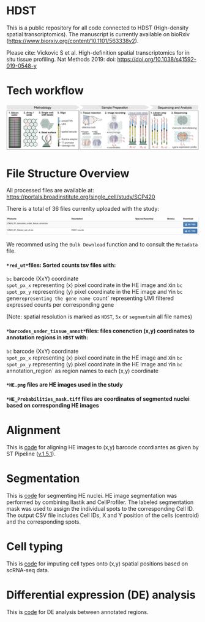 # HDST

This is a public repository for all code connected to HDST (High-density spatial transcriptomics). The manuscript is currently available on bioRxiv (https://www.biorxiv.org/content/10.1101/563338v2). 

Please cite: Vickovic S et al. High-definition spatial transcriptomics  for in situ tissue profiling. Nat Methods 2019: doi: https://doi.org/10.1038/s41592-019-0548-y

# Tech workflow
![github-small](https://github.com/broadinstitute/hdst/blob/master/hdst.png)

# File Structure Overview
All processed files are available at: https://portals.broadinstitute.org/single_cell/study/SCP420

There is a total of 36 files currenlty uploaded with the study: 

![github-small](https://github.com/broadinstitute/hdst/blob/master/files.png)

We recommed using the `Bulk Download` function and to consult the `Metadata` file. 

#### `*red_ut*`files: Sorted counts tsv files with:

`bc` barcode (XxY) coordinate  
`spot_px_x` representing (x) pixel coordinate in the HE image and `X`in `bc` 
`spot_px_y` representing (y) pixel coordinate in the HE image and `Y`in `bc 
`gene` representing the gene name 
`count` representing UMI filtered expressed counts per corresponding gene 

(Note: spatial resolution is marked as `HDST`, `5x` or `segments`in all file names) 

#### `*barcodes_under_tissue_annot*`files: files conenction (x,y) coordinates to annotation regions in `HDST` with: 

`bc` barcode (XxY) coordinate  
`spot_px_x` representing (x) pixel coordinate in the HE image and `X`in `bc`  
`spot_px_y` representing (y) pixel coordinate in the HE image and `Y`in `bc  
`annotation_region` as region names to each (x,y) coordinate

#### `*HE.png` files are HE images used in the study 

#### `*HE_Probabilities_mask.tiff` files are coordinates of segmented nuclei based on corresponding HE images

# Alignment
This is [code](./alignment) for aligning HE images to (x,y) barcode coordiantes as given by ST Pipeline ([v.1.5.1](https://github.com/SpatialTranscriptomicsResearch/st_pipeline/releases/tag/1.5.1)). 

# Segmentation
This is [code](./segmentation) for segmenting HE nuclei. HE image segmentation was performed by combining Ilastik and CellProfiler. The labeled segmentation mask was used to assign the individual spots to the corresponding Cell ID. The output CSV file includes Cell IDs, X and Y position of the cells (centroid) and the corresponding spots.

# Cell typing 
This is [code](./cell_typing) for imputing cell types onto (x,y) spatial positions based on scRNA-seq data. 

# Differential expression (DE) analysis
This is [code](./Differential%20expression) for DE analysis between annotated regions.
